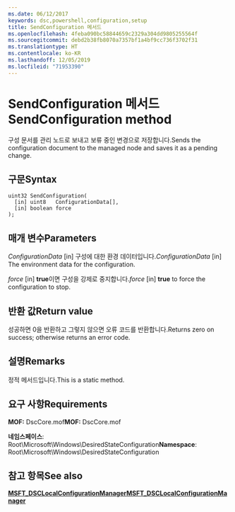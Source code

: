 ```yaml
---
ms.date: 06/12/2017
keywords: dsc,powershell,configuration,setup
title: SendConfiguration 메서드
ms.openlocfilehash: 4feba090bc58844659c2329a304dd9805255564f
ms.sourcegitcommit: debd2b38fb8070a7357bf1a4bf9cc736f3702f31
ms.translationtype: HT
ms.contentlocale: ko-KR
ms.lasthandoff: 12/05/2019
ms.locfileid: "71953390"
---
```

# <a name="sendconfiguration-method"></a><span data-ttu-id="8488e-103">SendConfiguration 메서드</span><span class="sxs-lookup"><span data-stu-id="8488e-103">SendConfiguration method</span></span>

<span data-ttu-id="8488e-104">구성 문서를 관리 노드로 보내고 보류 중인 변경으로 저장합니다.</span><span class="sxs-lookup"><span data-stu-id="8488e-104">Sends the configuration document to the managed node and saves it as a pending change.</span></span>

## <a name="syntax"></a><span data-ttu-id="8488e-105">구문</span><span class="sxs-lookup"><span data-stu-id="8488e-105">Syntax</span></span>

```mof
uint32 SendConfiguration(
  [in] uint8   ConfigurationData[],
  [in] boolean force
);
```

## <a name="parameters"></a><span data-ttu-id="8488e-106">매개 변수</span><span class="sxs-lookup"><span data-stu-id="8488e-106">Parameters</span></span>

<span data-ttu-id="8488e-107">*ConfigurationData* \[in\] 구성에 대한 환경 데이터입니다.</span><span class="sxs-lookup"><span data-stu-id="8488e-107">*ConfigurationData* \[in\] The environment data for the configuration.</span></span>

<span data-ttu-id="8488e-108">*force* \[in\] **true**이면 구성을 강제로 중지합니다.</span><span class="sxs-lookup"><span data-stu-id="8488e-108">*force* \[in\] **true** to force the configuration to stop.</span></span>

## <a name="return-value"></a><span data-ttu-id="8488e-109">반환 값</span><span class="sxs-lookup"><span data-stu-id="8488e-109">Return value</span></span>

<span data-ttu-id="8488e-110">성공하면 0을 반환하고 그렇지 않으면 오류 코드를 반환합니다.</span><span class="sxs-lookup"><span data-stu-id="8488e-110">Returns zero on success; otherwise returns an error code.</span></span>

## <a name="remarks"></a><span data-ttu-id="8488e-111">설명</span><span class="sxs-lookup"><span data-stu-id="8488e-111">Remarks</span></span>

<span data-ttu-id="8488e-112">정적 메서드입니다.</span><span class="sxs-lookup"><span data-stu-id="8488e-112">This is a static method.</span></span>

## <a name="requirements"></a><span data-ttu-id="8488e-113">요구 사항</span><span class="sxs-lookup"><span data-stu-id="8488e-113">Requirements</span></span>

<span data-ttu-id="8488e-114">**MOF:** DscCore.mof</span><span class="sxs-lookup"><span data-stu-id="8488e-114">**MOF:** DscCore.mof</span></span>

<span data-ttu-id="8488e-115">**네임스페이스**: Root\Microsoft\Windows\DesiredStateConfiguration</span><span class="sxs-lookup"><span data-stu-id="8488e-115">**Namespace**: Root\Microsoft\Windows\DesiredStateConfiguration</span></span>

## <a name="see-also"></a><span data-ttu-id="8488e-116">참고 항목</span><span class="sxs-lookup"><span data-stu-id="8488e-116">See also</span></span>

[<span data-ttu-id="8488e-117">**MSFT_DSCLocalConfigurationManager**</span><span class="sxs-lookup"><span data-stu-id="8488e-117">**MSFT_DSCLocalConfigurationManager**</span></span>](msft-dsclocalconfigurationmanager.md)
